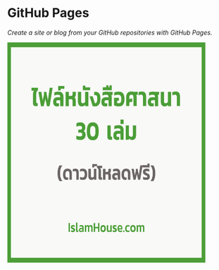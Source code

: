 # GitHub Pages

_Create a site or blog from your GitHub repositories with GitHub Pages._

<img src = "images/git01.jpg" alt= "หนังสือ" width=450 height=500 >

